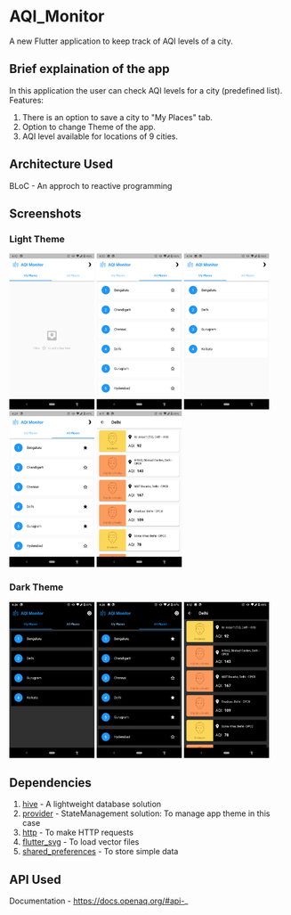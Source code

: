 # AQI_Monitor

A new Flutter application to keep track of AQI levels of a city.

## Brief explaination of the app
In this application the user can check AQI levels for a city (predefined list). 
Features:
1. There is an option to save a city to "My Places" tab.
2. Option to change Theme of the app.
3. AQI level available for locations of 9 cities.

## Architecture Used
BLoC - An approch to reactive programming

## Screenshots
### Light Theme
<img src="https://github.com/annshsingh/AQI_Monitor/blob/master/1.png" alt="Screen1" width="153px" height="280px"> <img src="https://github.com/annshsingh/AQI_Monitor/blob/master/2.png" alt="Screen2" width="153px" height="280px"> <img src="https://github.com/annshsingh/AQI_Monitor/blob/master/5.png" alt="Screen3" width="153px" height="280px"> <img src="https://github.com/annshsingh/AQI_Monitor/blob/master/6.png" alt="Screen4" width="153px" height="280px"> <img src="https://github.com/annshsingh/AQI_Monitor/blob/master/3.png" alt="Screen4" width="153px" height="280px"> 
### Dark Theme
<img src="https://github.com/annshsingh/AQI_Monitor/blob/master/7.png" alt="Screen5" width="153px" height="280px"> <img src="https://github.com/annshsingh/AQI_Monitor/blob/master/8.png" alt="Screen5" width="153px" height="280px"> <img src="https://github.com/annshsingh/AQI_Monitor/blob/master/4.png" alt="Screen5" width="153px" height="280px">

## Dependencies

1. [hive](https://pub.dev/packages/hive) - A lightweight database solution
2. [provider](https://pub.dev/packages/provider) - StateManagement solution: To manage app theme in this case
3. [http](https://pub.dev/packages/http) - To make HTTP requests
4. [flutter_svg](https://pub.dev/packages/flutter_svg) - To load vector files
5. [shared_preferences](https://pub.dev/packages/shared_preferences) - To store simple data

## API Used
Documentation - https://docs.openaq.org/#api-_

